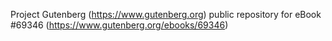 Project Gutenberg (https://www.gutenberg.org) public repository for
eBook #69346 (https://www.gutenberg.org/ebooks/69346)
